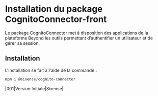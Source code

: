 # Installation du package CognitoConnector-front

Le package CognitoConnector met à disposition des applications de la plateforme Beyond les outils permettant d’authentifier un utilisateur et de gérer sa session.

## Installation

L'installation se fait à l'aide de la commande :

```javascript
npm i @sixense/cognito-connector
```

 |001|Version Initiale|Sixense|
